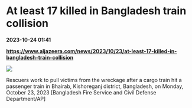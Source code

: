 # At least 17 killed in Bangladesh train collision

**2023-10-24 01:41**

**https://www.aljazeera.com/news/2023/10/23/at-least-17-killed-in-bangladesh-train-collision**

![](https://www.aljazeera.com/wp-content/uploads/2023/10/AP23296493248512-1698069236.jpg?resize=770%2C513&quality=80)

Rescuers work to pull victims from the wreckage after a cargo train hit a passenger train in Bhairab, Kishoreganj district, Bangladesh, on Monday, October 23, 2023 \[Bangladesh Fire Service and Civil Defense Department/AP\]